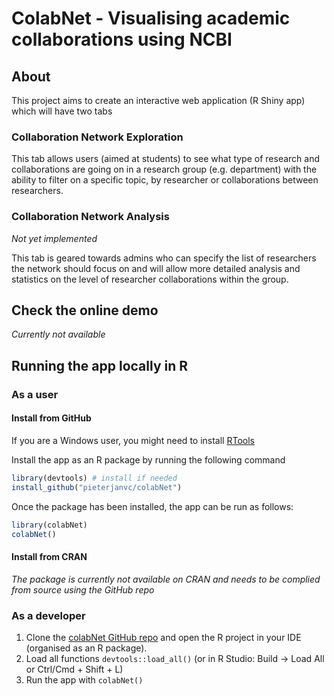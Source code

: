 # ColabNet - Visualising academic collaborations using NCBI

## About
This project aims to create an interactive web application (R Shiny app) which
will have two tabs

### Collaboration Network Exploration

This tab allows users (aimed at students) to see what type of research and 
collaborations are going on in a research group (e.g. department) with the 
ability to filter on a specific topic, by researcher or collaborations between
researchers.

### Collaboration Network Analysis

_Not yet implemented_

This tab is geared towards admins who can specify the list of researchers the
network should focus on and will allow more detailed analysis and 
statistics on the level of researcher collaborations within the group.

## Check the online demo

_Currently not available_

## Running the app locally in R

### As a user

#### Install from GitHub

If you are a Windows user, you might need to install
[RTools](https://cran.r-project.org/bin/windows/Rtools/)

Install the app as an R package by running the following command
```r
library(devtools) # install if needed
install_github("pieterjanvc/colabNet")
```

Once the package has been installed, the app can be run as follows:
```r
library(colabNet)
colabNet()
```

#### Install from CRAN

_The package is currently not available on CRAN and needs to be complied from 
source using the GitHub repo_

### As a developer

1) Clone the [colabNet GitHub repo](https://github.com/pieterjanvc/colabNet.git) 
and open the R project in your IDE (organised as an R package).
2) Load all functions `devtools::load_all()` 
(or in R Studio: Build -> Load All or Ctrl/Cmd + Shift + L)
3) Run the app with `colabNet()`
